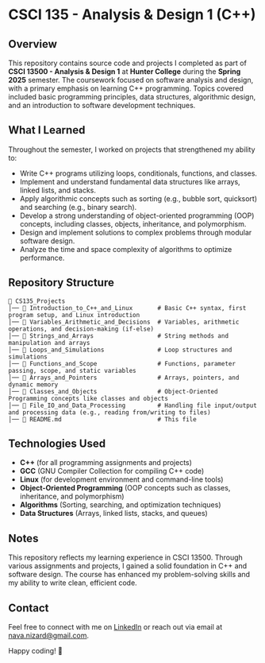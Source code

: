 # CSCI 135 - Analysis & Design 1 (C++)

## Overview
This repository contains source code and projects I completed as part of **CSCI 13500 - Analysis & Design 1** at **Hunter College** during the **Spring 2025** semester. The coursework focused on software analysis and design, with a primary emphasis on learning C++ programming. Topics covered included basic programming principles, data structures, algorithmic design, and an introduction to software development techniques.

## What I Learned
Throughout the semester, I worked on projects that strengthened my ability to:
- Write C++ programs utilizing loops, conditionals, functions, and classes.
- Implement and understand fundamental data structures like arrays, linked lists, and stacks.
- Apply algorithmic concepts such as sorting (e.g., bubble sort, quicksort) and searching (e.g., binary search).
- Develop a strong understanding of object-oriented programming (OOP) concepts, including classes, objects, inheritance, and polymorphism.
- Design and implement solutions to complex problems through modular software design.
- Analyze the time and space complexity of algorithms to optimize performance.

## Repository Structure
```
📂 CS135_Projects
│── 📂 Introduction_to_C++_and_Linux       # Basic C++ syntax, first program setup, and Linux introduction
│── 📂 Variables_Arithmetic_and_Decisions  # Variables, arithmetic operations, and decision-making (if-else)
│── 📂 Strings_and_Arrays                  # String methods and manipulation and arrays
│── 📂 Loops_and_Simulations               # Loop structures and simulations
│── 📂 Functions_and_Scope                 # Functions, parameter passing, scope, and static variables
│── 📂 Arrays_and_Pointers                 # Arrays, pointers, and dynamic memory
│── 📂 Classes_and_Objects                 # Object-Oriented Programming concepts like classes and objects
│── 📂 File_IO_and_Data_Processing         # Handling file input/output and processing data (e.g., reading from/writing to files)
│── 📄 README.md                           # This file  
```

## Technologies Used
- **C++** (for all programming assignments and projects)
- **GCC** (GNU Compiler Collection for compiling C++ code)
- **Linux** (for development environment and command-line tools)
- **Object-Oriented Programming** (OOP concepts such as classes, inheritance, and polymorphism)
- **Algorithms** (Sorting, searching, and optimization techniques)
- **Data Structures** (Arrays, linked lists, stacks, and queues)

## Notes
This repository reflects my learning experience in CSCI 13500. Through various assignments and projects, I gained a solid foundation in C++ and software design. The course has enhanced my problem-solving skills and my ability to write clean, efficient code.

## Contact
Feel free to connect with me on [LinkedIn](https://www.linkedin.com/in/nava-nizard) or reach out via email at nava.nizard@gmail.com.

Happy coding! 🚀
